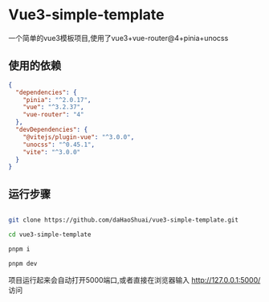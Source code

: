 # Vue3-simple-template

一个简单的vue3模板项目,使用了vue3+vue-router@4+pinia+unocss

## 使用的依赖
```json
{
  "dependencies": {
    "pinia": "^2.0.17",
    "vue": "^3.2.37",
    "vue-router": "4"
  },
  "devDependencies": {
    "@vitejs/plugin-vue": "^3.0.0",
    "unocss": "^0.45.1",
    "vite": "^3.0.0"
  }
}
```

## 运行步骤
```sh

git clone https://github.com/daHaoShuai/vue3-simple-template.git

cd vue3-simple-template

pnpm i

pnpm dev
```
项目运行起来会自动打开5000端口,或者直接在浏览器输入 http://127.0.0.1:5000/ 访问

